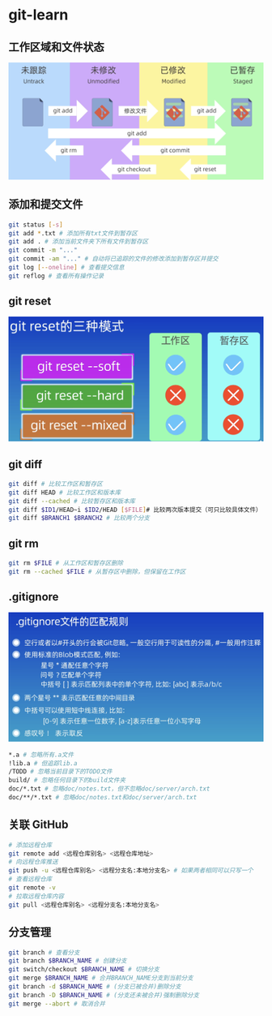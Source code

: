 
# git-learn
## 工作区域和文件状态
![](images/1.png)

## 添加和提交文件
```bash
git status [-s]
git add *.txt # 添加所有txt文件到暂存区
git add . # 添加当前文件夹下所有文件到暂存区
git commit -m "..."
git commit -am "..." # 自动将已追踪的文件的修改添加到暂存区并提交
git log [--oneline] # 查看提交信息
git reflog # 查看所有操作记录
``` 
## git reset
![](images/2.png)

## git diff
```bash
git diff # 比较工作区和暂存区
git diff HEAD # 比较工作区和版本库
git diff --cached # 比较暂存区和版本库
git diff $ID1/HEAD~i $ID2/HEAD [$FILE]# 比较两次版本提交（可只比较具体文件）
git diff $BRANCH1 $BRANCH2 # 比较两个分支
```

## git rm
```bash
git rm $FILE # 从工作区和暂存区删除
git rm --cached $FILE # 从暂存区中删除，但保留在工作区
```

## .gitignore
![](images/3.png)
```bash
*.a # 忽略所有.a文件
!lib.a # 但追踪lib.a
/TODD # 忽略当前目录下的TODO文件
build/ # 忽略任何目录下的build文件夹
doc/*.txt # 忽略doc/notes.txt，但不忽略doc/server/arch.txt
doc/**/*.txt # 忽略doc/notes.txt和doc/server/arch.txt 
```

## 关联 GitHub
```bash
# 添加远程仓库
git remote add <远程仓库别名> <远程仓库地址>
# 向远程仓库推送
git push -u <远程仓库别名> <远程分支名:本地分支名> # 如果两者相同可以只写一个
# 查看远程仓库
git remote -v
# 拉取远程仓库内容
git pull <远程仓库别名> <远程分支名:本地分支名>
```

## 分支管理
```bash
git branch # 查看分支
git branch $BRANCH_NAME # 创建分支
git switch/checkout $BRANCH_NAME # 切换分支
git merge $BRANCH_NAME # 合并BRANCH_NAME分支到当前分支
git branch -d $BRANCH_NAME # (分支已被合并)删除分支
git branch -D $BRANCH_NAME # (分支还未被合并)强制删除分支
git merge --abort # 取消合并
```